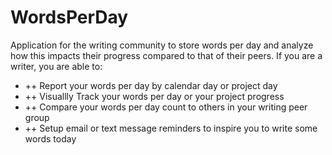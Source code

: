 # WordsPerDay
Application for the writing community to store words per day and analyze how this impacts their progress compared to that of their peers. 
If you are a writer, you are able to:
<ul>
<li>++ Report your words per day by calendar day or project day</li>
<li>++ Visuallly Track your words per day or your project progress </li>
<li>++ Compare your words per day count to others in your writing peer group</li>
<li>++ Setup email or text message reminders to inspire you to write some words today</li>
</ul>


